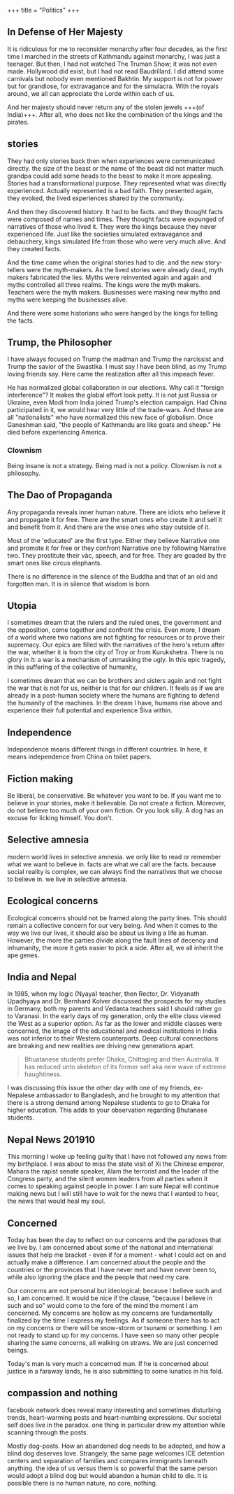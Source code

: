 +++
title = "Politics"
+++

## In Defense of Her Majesty
It is ridiculous for me to reconsider monarchy after four decades, as the first time I marched in the streets of Kathmandu against monarchy, I was just a teenager. But then, I had not watched The Truman Show; it was not even made. Hollywood did exist, but I had not read Baudrillard.   I did attend some carnivals but nobody even mentioned Bakhtin. My support is not for power but for grandiose, for extravagance and for the simulacra. With the royals around, we all can appreciate the Lorde within each of us. 

And her majesty should never return any of the stolen jewels +++(of India)+++. After all, who does not like the combination of the kings and the pirates.

## stories
They had only stories back then when experiences were communicated directly. the size of the beast or the name of the beast did not matter much. grandpa could add some heads to the beast to make it more appealing. Stories had a transformational purpose. They represented what was directly experienced. Actually represented is a bad faith. They presented again, they evoked, the lived experiences shared by the community.

And then they discovered history. It had to be facts. and they thought facts were composed of names and times. They thought facts were expunged of narratives of those who lived it. They were the kings because they never experienced life. Just like the societies simulated extravagance and debauchery, kings simulated life from those who were very much alive. And they created facts.

And the time came when the original stories had to die. and the new story-tellers were the myth-makers. As the lived stories were already dead, myth makers fabricated the lies. Myths were reinvented again and again and myths controlled all three realms. The kings were the myth makers. Teachers were the myth makers. Businesses were making new myths and myths were keeping the businesses alive.

And there were some historians who were hanged by the kings for telling the facts.

## Trump, the Philosopher
I have always focused on Trump the madman and Trump the narcissist and Trump the savior of the Swastika. I must say I have been blind, as my Trump loving friends say. Here came  the realization after all this impeach fever.

He has normalized global collaboration in our elections. Why call it "foreign interference"? It makes the global effort look petty. It is not just Russia or Ukraine, even Modi from India joined Trump's election campaign. Had China participated in it, we would hear very little of the trade-wars. And these are all "nationalists" who have normalized this new face of globalism. Once Ganeshman said, "the people of Kathmandu are like goats and sheep." He died before experiencing America.

### Clownism
Being insane is not a strategy. Being mad is not a policy. Clownism is not a philosophy.

## The Dao of Propaganda
Any propaganda reveals inner human nature. There are idiots who believe it and propagate it for free. There are the smart ones who create it and sell it and benefit from it. And there are the wise ones who stay outside of it.

Most of the 'educated' are the first type. Either they believe Narrative one and promote it for free or they confront Narrative one by following Narrative two. They prostitute their vāc, speech, and for free. They are goaded by the smart ones like circus elephants.

There is no difference in the silence of the Buddha and that of an old and forgotten man. It is in silence that wisdom is born.

## Utopia
I sometimes dream that the rulers and the ruled ones, the government and the opposition, come together and confront the crisis. Even more, I dream of a world where two nations are not fighting for resources or to prove their supremacy. Our epics are filled with the narratives of the hero's return after the war, whether it is from the city of Troy or from Kurukshetra. There is no glory in it: a war is a mechanism of unmasking the ugly. In this epic tragedy, in this suffering of the collective of humanity, 

I sometimes dream that we can be brothers and sisters again and not fight the war that is not for us, neither is that for our children. It feels as if we are already in a post-human society where the humans are fighting to defend the humanity of the machines. In the dream I have, humans rise above and experience their full potential and experience Śiva within.

## Independence
Independence means different things in different countries. In here, it means independence from China on toilet papers.

## Fiction making
Be liberal, be conservative. Be whatever you want to be. If you want me to believe in your stories, make it believable. Do not create a fiction. Moreover, do not believe too much of your own fiction. Or you look silly. A dog has an excuse for licking himself. You don't.

## Selective amnesia
modern world lives in selective amnesia. we only like to read or remember what we want to believe in. facts are what we call are the facts. because social reality is complex, we can always find the narratives that we choose to believe in. we live in selective amnesia.

## Ecological concerns
Ecological concerns should not be framed along the party lines. This should remain a collective concern for our very being. And when it comes to the way we live our lives, it should also be about us living a life as human. However, the more the parties divide along the fault lines of decency and inhumanity, the more it gets easier to pick a side. After all, we all inherit the ape genes.


## India and Nepal
In 1985, when my logic (Nyaya) teacher, then Rector, Dr. Vidyanath Upadhyaya and Dr. Bernhard Kolver discussed the prospects for my studies in Germany, both my parents and Vedanta teachers said I should rather go to Varanasi. In the early days of my generation, only the elite class viewed the West as a superior option. As far as the lower and middle classes were concerned, the image of the educational and medical institutions in India was not inferior to their Western counterparts. Deep cultural connections are breaking and new realities are driving new generations apart.

> Bhuatanese students prefer Dhaka, Chittaging and then Australia. It has reduced unto skeleton of its former self aka new wave of extreme haughtiness.

I was discussing this issue the other day with one of my friends, ex-Nepalese ambassador to Bangladesh, and he brought to my attention that there is a strong demand among Nepalese students to go to Dhaka for higher education. This adds to your observation regarding Bhutanese students.

## Nepal News 201910
This morning I woke up feeling guilty that I have not followed any news from my birthplace. I was about to miss the state visit of Xi the Chinese emperor, Mahara the rapist senate speaker, Alam the terrorist and the leader of the Congress party, and the silent women leaders from all parties when it comes to speaking against people in power. I am sure Nepal will continue making news but I will still have to wait for the news that I wanted to hear, the news that would heal my soul.

## Concerned
Today has been the day to reflect on our concerns and the paradoxes that we live by. I am concerned about some of the national and international issues that help me bracket - even if for a moment - what I could act on and actually make a difference. I am concerned about the people and the countries or the provinces that I have never met and have never been to, while also ignoring the place and the people that need my care. 

Our concerns are not personal but ideological; because I believe such and so, I am concerned. It would be nice if the clause, "because I believe in such and so" would come to the fore of the mind the moment I am concerned. My concerns are hollow as my concerns are fundamentally finalized by the time I express my feelings. As if someone there has to act on my concerns or there will be snow-storm or tsunami or something. I am not ready to stand up for my concerns. I have seen so many other people sharing the same concerns, all walking on straws. We are just concerned beings.

Today's man is very much a concerned man. If he is concerned about justice in a faraway lands, he is also submitting to some lunatics in his fold.

## compassion and nothing
facebook network does reveal many interesting and sometimes disturbing trends, heart-warming posts and heart-numbing expressions. Our societal self does live in the paradox. one thing in particular drew my attention while scanning through the posts. 

Mostly dog-posts. How an abandoned dog needs to be adopted, and how a blind dog deserves love. Strangely, the same page welcomes ICE detention centers and separation of families and compares  immigrants beneath anything. the idea of us versus them is so powerful that the same person would adopt a blind dog but would abandon a human child to die. It is possible there is no human nature, no core, nothing.

